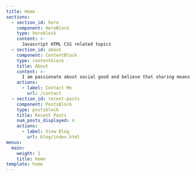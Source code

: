 ```yaml
---
title: Home
sections:
  - section_id: hero
    component: HeroBlock
    type: heroblock
    content: >-
      Javascript HTML CSS related topics
  - section_id: about
    component: ContentBlock
    type: contentblock
    title: About
    content: >-
      I am passionate about social good and believe that sharing means caring.
    actions:
      - label: Contact Me
        url: /contact
  - section_id: recent-posts
    component: PostsBlock
    type: postsblock
    title: Recent Posts
    num_posts_displayed: 4
    actions:
      - label: View Blog
        url: blog/index.html
menus:
  main:
    weight: 1
    title: Home
template: home
---
```

